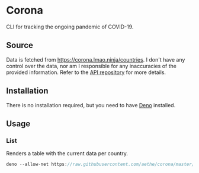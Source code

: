 # Corona

CLI for tracking the ongoing pandemic of COVID-19.

## Source

Data is fetched from https://corona.lmao.ninja/countries. I don't have any control over the data, nor am I responsible for any inaccuracies of the provided information. Refer to the [API repository](https://github.com/NovelCOVID/API) for more details.

## Installation

There is no installation required, but you need to have [Deno](https://deno.land) installed.

## Usage

### List

Renders a table with the current data per country.

```swift
deno --allow-net https://raw.githubusercontent.com/aethe/corona/master/corona.ts list
```
